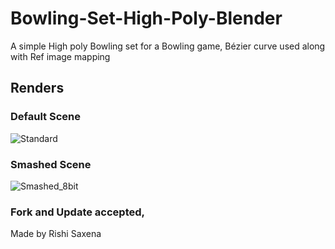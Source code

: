 # Bowling-Set-High-Poly-Blender
A simple High poly Bowling set for a Bowling game, Bézier curve used along with Ref image mapping 
## Renders 

### Default Scene 
![Standard](https://user-images.githubusercontent.com/72495317/134806271-08c57686-e602-4c99-b435-028a0f802a0f.png)
### Smashed Scene 
![Smashed_8bit](https://user-images.githubusercontent.com/72495317/134806279-dfdabcb1-4d2f-43d0-90d7-a134e94a5b66.png)

### Fork and Update accepted,
Made by Rishi Saxena
